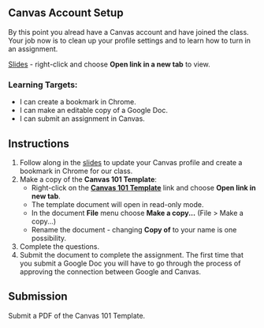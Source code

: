 [//]: # (<p><iframe src="https://douglasurner.github.io/GDP2/units/0/assignments/U0.1-setup/" width="100%" height="666px"></iframe></p>)

## Canvas Account Setup

By this point you alread have a Canvas account and have joined the class. Your job now is to clean up your profile settings and to learn how to turn in an assignment.

[Slides](https://docs.google.com/presentation/d/1spbB4-bNs-KhIUOPYvUkgesD35kexxJEyeQwNuFKWwo/edit?usp=sharing) - right-click and choose **Open link in a new tab** to view.

### Learning Targets:

* I can create a bookmark in Chrome.
* I can make an editable copy of a Google Doc.
* I can submit an assignment in Canvas.

## Instructions

1. Follow along in the [slides](https://docs.google.com/presentation/d/1spbB4-bNs-KhIUOPYvUkgesD35kexxJEyeQwNuFKWwo/edit?usp=sharing) to update your Canvas profile and create a bookmark in Chrome for our class.
1. Make a copy of the **Canvas 101 Template**:
   - Right-click on the **[Canvas 101 Template](https://docs.google.com/document/d/1caYrcNryLzI96mPzDU2imeCsXr9jOfTgvzzbSuyXGVQ/edit?usp=sharing)** link and choose **Open link in new tab**.
   - The template document will open in read-only mode.
   - In the document **File** menu choose **Make a copy...** (File > Make a copy...)
   - Rename the document - changing **Copy of** to your name is one possibility.
1. Complete the questions.
1. Submit the document to complete the assignment. The first time that you submit a Google Doc you will have to go through the process of approving the connection between Google and Canvas.

## Submission

Submit a PDF of the Canvas 101 Template.
